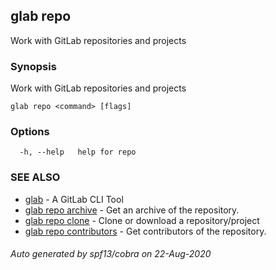 ## glab repo

Work with GitLab repositories and projects

### Synopsis

Work with GitLab repositories and projects

```
glab repo <command> [flags]
```

### Options

```
  -h, --help   help for repo
```

### SEE ALSO

* [glab](glab.md)	 - A GitLab CLI Tool
* [glab repo archive](glab_repo_archive.md)	 - Get an archive of the repository.
* [glab repo clone](glab_repo_clone.md)	 - Clone or download a repository/project
* [glab repo contributors](glab_repo_contributors.md)	 - Get contributors of the repository.

###### Auto generated by spf13/cobra on 22-Aug-2020
